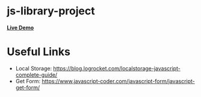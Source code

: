 # js-library-project
[**Live Demo**](https://noctispine.github.io/js-library-project/)

# Useful Links
- Local Storage: https://blog.logrocket.com/localstorage-javascript-complete-guide/
- Get Form: https://www.javascript-coder.com/javascript-form/javascript-get-form/